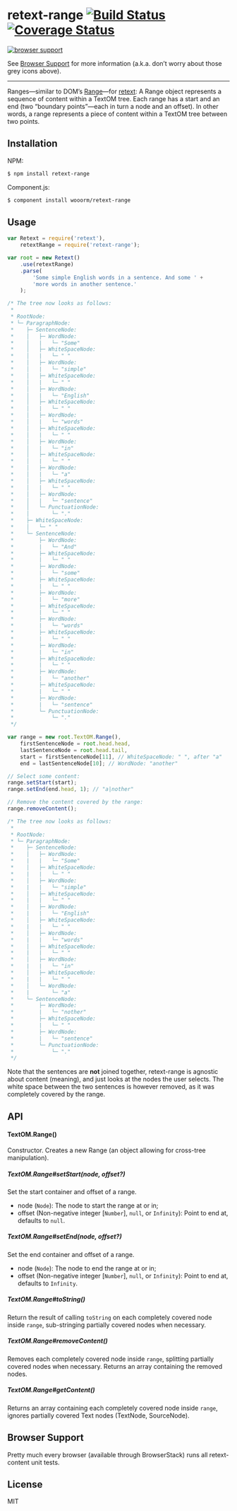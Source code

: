 # retext-range [![Build Status](https://travis-ci.org/wooorm/retext-range.svg?branch=master)](https://travis-ci.org/wooorm/retext-range) [![Coverage Status](https://img.shields.io/coveralls/wooorm/retext-range.svg)](https://coveralls.io/r/wooorm/retext-range?branch=master)

[![browser support](https://ci.testling.com/wooorm/retext-range.png) ](https://ci.testling.com/wooorm/retext-range)

See [Browser Support](#browser-support) for more information (a.k.a. don’t worry about those grey icons above).

---

Ranges—similar to DOM’s [Range](http://dom.spec.whatwg.org/#introduction-to-dom-ranges)—for [retext](https://github.com/wooorm/retext "Retext"): A Range object represents a sequence of content within a TextOM tree. Each range has a start and an end (two “boundary points”—each in turn a node and an offset). In other words, a range represents a piece of content within a TextOM tree between two points.

## Installation

NPM:
```sh
$ npm install retext-range
```

Component.js:
```sh
$ component install wooorm/retext-range
```

## Usage

```js
var Retext = require('retext'),
    retextRange = require('retext-range');

var root = new Retext()
    .use(retextRange)
    .parse(
        'Some simple English words in a sentence. And some ' +
        'more words in another sentence.'
    );

/* The tree now looks as follows:
 *
 * RootNode:
 * └─ ParagraphNode:
 *    ├─ SentenceNode:
 *    │   ├─ WordNode:
 *    │   |   └─ "Some"
 *    │   ├─ WhiteSpaceNode:
 *    │   |   └─ " "
 *    │   ├─ WordNode:
 *    │   |   └─ "simple"
 *    │   ├─ WhiteSpaceNode:
 *    │   |   └─ " "
 *    │   ├─ WordNode:
 *    │   |   └─ "English"
 *    │   ├─ WhiteSpaceNode:
 *    │   |   └─ " "
 *    │   ├─ WordNode:
 *    │   |   └─ "words"
 *    │   ├─ WhiteSpaceNode:
 *    │   |   └─ " "
 *    │   ├─ WordNode:
 *    │   |   └─ "in"
 *    │   ├─ WhiteSpaceNode:
 *    │   |   └─ " "
 *    │   ├─ WordNode:
 *    │   |   └─ "a"
 *    │   ├─ WhiteSpaceNode:
 *    │   |   └─ " "
 *    │   ├─ WordNode:
 *    │   |   └─ "sentence"
 *    │   └─ PunctuationNode:
 *    │       └─ "."
 *    ├─ WhiteSpaceNode:
 *    │   └─ " "
 *    └─ SentenceNode:
 *        ├─ WordNode:
 *        |   └─ "And"
 *        ├─ WhiteSpaceNode:
 *        |   └─ " "
 *        ├─ WordNode:
 *        |   └─ "some"
 *        ├─ WhiteSpaceNode:
 *        |   └─ " "
 *        ├─ WordNode:
 *        |   └─ "more"
 *        ├─ WhiteSpaceNode:
 *        |   └─ " "
 *        ├─ WordNode:
 *        |   └─ "words"
 *        ├─ WhiteSpaceNode:
 *        |   └─ " "
 *        ├─ WordNode:
 *        |   └─ "in"
 *        ├─ WhiteSpaceNode:
 *        |   └─ " "
 *        ├─ WordNode:
 *        |   └─ "another"
 *        ├─ WhiteSpaceNode:
 *        |   └─ " "
 *        ├─ WordNode:
 *        |   └─ "sentence"
 *        └─ PunctuationNode:
 *            └─ "."
 */

var range = new root.TextOM.Range(),
    firstSentenceNode = root.head.head,
    lastSentenceNode = root.head.tail,
    start = firstSentenceNode[11], // WhiteSpaceNode: " ", after "a"
    end = lastSentenceNode[10]; // WordNode: "another"

// Select some content:
range.setStart(start); 
range.setEnd(end.head, 1); // "a|nother"

// Remove the content covered by the range:
range.removeContent();

/* The tree now looks as follows:
 *
 * RootNode:
 * └─ ParagraphNode:
 *    ├─ SentenceNode:
 *    │   ├─ WordNode:
 *    |   |   └─ "Some"
 *    │   ├─ WhiteSpaceNode:
 *    |   |   └─ " "
 *    │   ├─ WordNode:
 *    |   |   └─ "simple"
 *    │   ├─ WhiteSpaceNode:
 *    |   |   └─ " "
 *    │   ├─ WordNode:
 *    |   |   └─ "English"
 *    │   ├─ WhiteSpaceNode:
 *    |   |   └─ " "
 *    │   ├─ WordNode:
 *    |   |   └─ "words"
 *    │   ├─ WhiteSpaceNode:
 *    |   |   └─ " "
 *    │   ├─ WordNode:
 *    |   |   └─ "in"
 *    │   ├─ WhiteSpaceNode:
 *    |   |   └─ " "
 *    │   └─ WordNode:
 *    |       └─ "a"
 *    └─ SentenceNode:
 *        ├─ WordNode:
 *        |   └─ "nother"
 *        ├─ WhiteSpaceNode:
 *        |   └─ " "
 *        ├─ WordNode:
 *        |   └─ "sentence"
 *        └─ PunctuationNode:
 *            └─ "."
 */
```

Note that the sentences are **not** joined together, retext-range is agnostic about content (meaning), and just looks at the nodes the user selects. The white space between the two sentences is however removed, as it was completely covered by the range.

## API

#### TextOM.Range()
Constructor. Creates a new Range (an object allowing for cross-tree manipulation).

##### TextOM\.Range#setStart(node, offset?)
Set the start container and offset of a range.

- node (`Node`): The node to start the range at or in;
- offset (Non-negative integer [`Number`], `null`, or `Infinity`): Point to end at, defaults to `null`.

##### TextOM\.Range#setEnd(node, offset?)
Set the end container and offset of a range.

- node (`Node`): The node to end the range at or in;
- offset (Non-negative integer [`Number`], `null`, or `Infinity`): Point to end at, defaults to `Infinity`.

##### TextOM\.Range#toString()
Return the result of calling `toString` on each completely covered node inside `range`, sub-stringing partially covered nodes when necessary.

##### TextOM\.Range#removeContent()
Removes each completely covered node inside `range`, splitting partially covered nodes when necessary. Returns an array containing the removed nodes.

##### TextOM\.Range#getContent()
Returns an array containing each completely covered node inside `range`, ignores partially covered Text nodes (TextNode, SourceNode).

## Browser Support
Pretty much every browser (available through BrowserStack) runs all retext-content unit tests.

## License

  MIT
